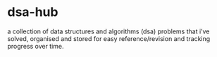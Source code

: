 # dsa-hub
a collection of data structures and algorithms (dsa) problems that i’ve solved, organised and stored for easy reference/revision and tracking progress over time.
